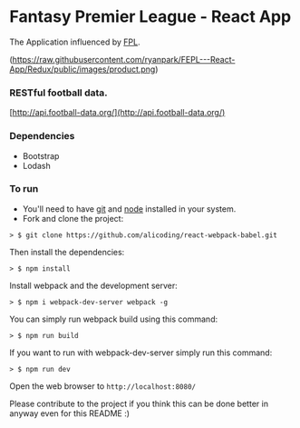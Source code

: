 # Fantasy Premier League  - React App

The Application influenced by [FPL](https://fantasy.premierleague.com/).


(https://raw.githubusercontent.com/ryanpark/FEPL---React-App/Redux/public/images/product.png)


### RESTful football data.


[http://api.football-data.org/](http://api.football-data.org/) 



### Dependencies

- Bootstrap
- Lodash

### To run

* You'll need to have [git](https://git-scm.com/) and [node](https://nodejs.org/en/) installed in your system.
* Fork and clone the project:

```
> $ git clone https://github.com/alicoding/react-webpack-babel.git
```

Then install the dependencies:

```
> $ npm install
```

Install webpack and the development server:

```
> $ npm i webpack-dev-server webpack -g
```

You can simply run webpack build using this command: 

```
> $ npm run build
```

If you want to run with webpack-dev-server simply run this command: 

```
> $ npm run dev
```

Open the web browser to `http://localhost:8080/`

Please contribute to the project if you think this can be done better in anyway even for this README :)
